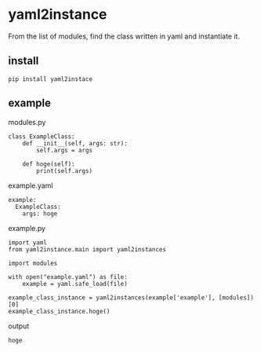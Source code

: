 # yaml2instance
From the list of modules, find the class written in yaml and instantiate it.

## install
```
pip install yaml2instace
```

## example

modules.py
```
class ExampleClass:
    def __init__(self, args: str):
        self.args = args

    def hoge(self):
        print(self.args)
```

example.yaml
```
example:
  ExampleClass:
    args: hoge
```


example.py
```
import yaml
from yaml2instance.main import yaml2instances

import modules

with open("example.yaml") as file:
    example = yaml.safe_load(file)

example_class_instance = yaml2instances(example['example'], [modules])[0]
example_class_instance.hoge()
```

output
```
hoge
```
